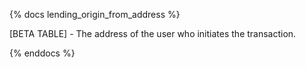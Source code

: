 {% docs lending_origin_from_address %}

[BETA TABLE] - The address of the user who initiates the transaction.

{% enddocs %}